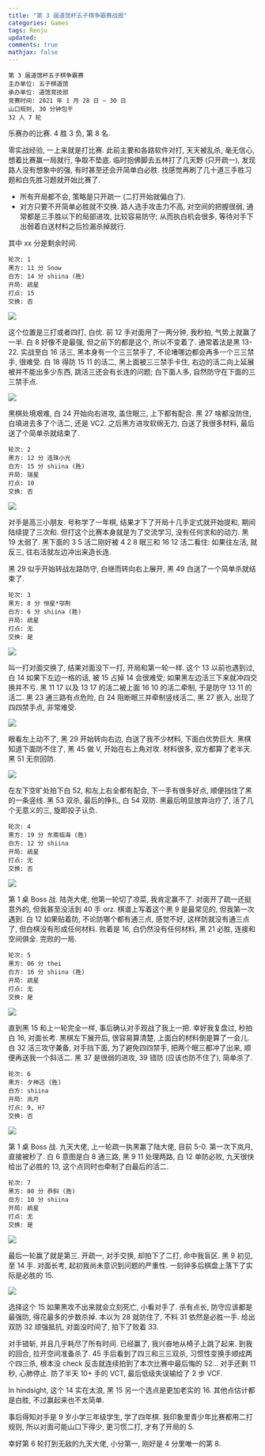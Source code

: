 ```yaml
---
title: "第 3 届道馆杯五子棋争霸赛战报"
categories: Games
tags: Renju
updated: 
comments: true
mathjax: false
---
```


```
第 3 届道馆杯五子棋争霸赛
主办单位: 五子棋道馆
承办单位: 道馆竞技部
竞赛时间: 2021 年 1 月 28 日 ~ 30 日
山口规则, 30 分钟包干
32 人 7 轮
```

乐赛办的比赛. 4 胜 3 负, 第 8 名.

零实战经验, 一上来就是打比赛. 此前主要和各路软件对打, 天天被乱杀, 毫无信心, 想着比赛赢一局就行, 争取不垫底. 临时抱佛脚去五林打了几天野 (只开疏一), 发现路人没有想象中的强, 有时甚至还会开简单白必胜. 找感觉再刷了几十道三手胜习题和白先胜习题就开始比赛了.

- 所有开局都不会, 策略是只开疏一 (二打开始就偏白了). 
- 对方只要不开简单必胜就不交换. 路人选手攻击力不高, 对空间的把握很弱, 通常都是三手胜以下的局部进攻, 比较容易防守; 从而执白机会很多, 等待对手下出弱着白送材料之后捡漏杀掉就行. 

<!-- more -->

其中 xx 分是剩余时间.

```
轮次: 1
黑方: 11 分 Snow
白方: 14 分 shiina (胜)
开局: 疏星
打点: 15
交换: 否
```

![](https://shiina18.github.io/assets/posts/images/20210129190226006_31502.png)

这个位置是三打或者四打, 白优. 前 12 手对面用了一两分钟, 我秒拍, 气势上就赢了一半. 白 8 好像不是最强, 但之前下的都是这个, 所以不变着了. 通常着法是黑 13-22. 实战至白 16 活三, 黑本身有一个三三禁手了, 不论堵哪边都会再多一个三三禁手, 很难受. 白 18 得防 15 11 的活二, 黑上面被三三禁手卡住, 右边的活二向上延展被并不能出多少东西, 跳活三还会有长连的问题; 白下面人多, 自然防守在下面的三三禁手点.

![](https://shiina18.github.io/assets/posts/images/20210128224612695_10169.png)

黑棋处境艰难, 白 24 开始向右进攻, 盖住眠三, 上下都有配合. 黑 27 啥都没防住, 白填进去多了个活二, 还是 VC2. 之后黑方进攻软绵无力, 白送了我很多材料, 最后送了个简单杀就结束了.

```
轮次: 2
黑方: 12 分 连珠小光
白方: 15 分 shiina (胜)
开局: 瑞星
打点: 10
交换: 否
```

![](https://shiina18.github.io/assets/posts/images/20210128225732313_2783.png)

对手是高三小朋友. 号称学了一年棋, 结果才下了开局十几手定式就开始提和, 期间陆续提了三次和. 但打这个比赛本身就是为了交流学习, 没有任何求和的动力. 黑 19 太弱了. 黑下面的 3 5 活二刚好被 4 2 8 眠三和 16 12 活二看住: 如果往左活, 就反三, 往右活就左边冲出来造长连. 

黑 29 似乎开始转战左路防守, 白继而转向右上展开, 黑 49 白送了一个简单杀就结束了.

```
轮次: 3
黑方: 8 分 恒星*邬荆
白方: 6 分 shiina (胜)
开局: 疏星
打点: 无
交换: 是
```

![](https://shiina18.github.io/assets/posts/images/20210129190635343_2903.png)

叫一打对面交换了, 结果对面没下一打, 开局和第一轮一样. 这个 13 以前也遇到过, 白 14 如果下左边一格的话, 被 15 占掉 14 会很难受; 如果黑左边活三下来就冲四交换并不亏. 黑 11 17 以及 13 17 的活二被上面 16 10 的活二牵制, 于是防守 13 11 的活二. 黑 23 通三路有点危险, 白 24 阻断眠三并牵制竖线活二, 黑 27 嵌入, 出现了四四禁手点, 非常难受. 

![](https://shiina18.github.io/assets/posts/images/20210129190757594_21246.png)

眼看左上动不了, 黑 29 开始转向右边, 白送了我不少材料, 下面白优势巨大. 黑棋知道下面防不住了, 黑 45 做 V, 开始在右上角对攻. 材料很多, 双方都算了老半天. 黑 51 无奈回防.

![](https://shiina18.github.io/assets/posts/images/20210128234827023_15519.png)

在左下空旷处拍下白 52, 和左上右全都有配合, 下一手有很多好点, 顺便挡住了黑的一条竖线. 黑 53 双杀, 最后的挣扎, 白 54 双防. 黑最后明显放弃治疗了, 活了几个无意义的三, 旋即投子认负.

```
轮次: 4
黑方: 19 分 东南临海 (胜)
白方: 12 分 shiina
开局: 疏星
打点: 无
交换: 否
```

![](https://shiina18.github.io/assets/posts/images/20210129200738527_20149.png)

第 1 桌 Boss 战. 陆尧大佬, 他第一轮切了凉菜, 我肯定赢不了. 对面开了疏一还挺意外的, 但我甚至没活到 40 手 orz. 棋谱上写着这个黑 9 是最常见的, 但我第一次遇到. 白 12 如果贴着防, 不论防哪个都有通三点, 感觉不好, 这样防就没有通三点了, 但白棋没有形成任何材料. 败着是 16, 白仍然没有任何材料, 黑 21 必胜, 连接和空间俱全. 完败的一局. 

```
轮次: 5
黑方: 06 分 thei
白方: 16 分 shiina (胜)
开局: 疏星
打点: 无
交换: 是
```

![](https://shiina18.github.io/assets/posts/images/20210129213032893_28412.png)

直到黑 15 和上一轮完全一样, 事后确认对手观战了我上一把. 幸好我复盘过, 秒拍白 16, 对面长考. 黑棋左下展开后, 很容易算清楚, 上面白的材料倒是算了一会儿. 白 32 活三攻守兼备, 对手挡下面, 为了避免四四禁手, 把两个眠三都冲了出来, 顺便再送我一个斜活二. 黑 37 是很弱的进攻, 39 错防 (应该也防不住了), 简单杀了.

```
轮次: 6
黑方: 夕神迅 (胜)
白方: shiina 
开局: 岚月
打点: 9, H7
交换: 否
```

![](https://shiina18.github.io/assets/posts/images/20210130204915630_22981.png)

第 1 桌 Boss 战. 九天大佬, 上一轮疏一执黑赢了陆大佬, 目前 5-0. 第一次下岚月, 直接被秒了. 白 6 意图是白 8 通三路, 黑 9 11 处理两路, 白 12 单防必败, 九天很快给出了必胜的 13, 这个点同时也牵制了白最后的活二.

```
轮次: 7
黑方: 00 分 恭斜 (胜)
白方: 10 分 shiina 
开局: 疏星
打点: 无
交换: 是
```

![](https://shiina18.github.io/assets/posts/images/20210130221841716_342.png)

最后一轮赢了就是第三. 开疏一, 对手交换, 却拍下了二打, 命中我盲区. 黑 9 初见, 至 14 手. 对面长考, 起初我尚未意识到问题的严重性. 一刻钟多后棋盘上落下了实际是必胜的 15.

![](https://shiina18.github.io/assets/posts/images/20210131111945499_11696.png)

选择这个 15 如果黑攻不出来就会立刻死亡, 小看对手了. 杀有点长, 防守应该都是最强防, 得花最多的步数杀掉. 本以为 28 就防住了, 不料 31 依然是必胜一手. 给出双防 32 顽强抵抗, 对面没时间了, 拍下了败着 33.

对手错斩, 并且几乎耗尽了所有时间. 已经赢了, 我兴奋地从椅子上跳了起来. 到我的回合, 拉开空间准备杀了. 45 手后看到了四三和三三双杀, 习惯性变换手顺成两个四三杀, 根本没 check 反击就连续拍到了本次比赛中最后悔的 52… 对手还剩 11 秒, 心肺停止. 防了半天 10+ 手的 VCT, 最后低级失误输给了 2 步 VCF.

In hindsight, 这个 14 实在太浪, 黑 15 另一个选点是更加老实的 16. 其他点估计都是白胜, 不过赢起来也不太简单.

事后得知对手是 9 岁小学三年级学生, 学了四年棋. 我印象里青少年比赛都用二打规则, 所以对面可能山口下得少, 更习惯二打, 才有了开局的 5.

幸好第 6 轮打到无敌的九天大佬, 小分第一, 刚好是 4 分里唯一的第 8.